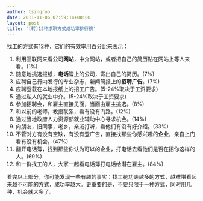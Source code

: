 ```yaml
---
author: tsingroo
date: 2011-11-06 07:59:14+00:00
layout: post
title: '[转]12种求职方式成功率排行榜'
---
```


找工的方式有12种，它们的有效率用百分比来表示：
1. 利用互联网来看公司**网站**，中介网站，或者把自己的简历贴在网站上等人来看。(1%)
2. 随意地挑选报纸，**电话**簿上的公司，寄出自己的简历。(7%)
3. 应聘自己行内发行的专业杂志，新闻简报上的**招聘广告**。(7%)
4. 应聘登载在本地报纸上的招工广告。(5-24%取决于工资要求)
5. 通过私人的就业中介。(5-24%取决于工资要求)
6. 参加招聘会，和雇主直接见面，当面由雇主挑选。(8%)
7. 和以前的老师，教授联系，看有没有门路。(12%)
8. 通过当地政府人力资源部就业辅助中心寻求机会。(14%)
9. 向朋友，旧同事，老乡，亲戚打听，看他们有没有好介绍。(33%)
10. 不管对方有没有空缺，有没有登广告，直接找那些你感兴趣的**企业**，亲自上门看有没有机会。(47%)
11. 翻开电话簿，找到那些你认为可以的企业，打电话去看他们是否在招你这样的人。(69%)
12. 和一群找工的人，大家一起看电话簿打电话给潜在雇主。(84%)

看完以上部分，你可能发现一些有趣的事实：找工花功夫越多的方式，越难堪看起来越不可能的方式，成功率越大。更重要的是，不要只限于一种方式，同时用几种，机会就大多了。

